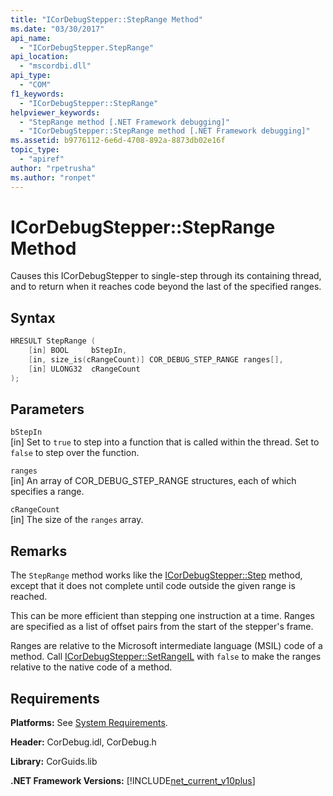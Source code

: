 ```yaml
---
title: "ICorDebugStepper::StepRange Method"
ms.date: "03/30/2017"
api_name: 
  - "ICorDebugStepper.StepRange"
api_location: 
  - "mscordbi.dll"
api_type: 
  - "COM"
f1_keywords: 
  - "ICorDebugStepper::StepRange"
helpviewer_keywords: 
  - "StepRange method [.NET Framework debugging]"
  - "ICorDebugStepper::StepRange method [.NET Framework debugging]"
ms.assetid: b9776112-6e6d-4708-892a-8873db02e16f
topic_type: 
  - "apiref"
author: "rpetrusha"
ms.author: "ronpet"
---
```

# ICorDebugStepper::StepRange Method
Causes this ICorDebugStepper to single-step through its containing thread, and to return when it reaches code beyond the last of the specified ranges.  
  
## Syntax  
  
```cpp  
HRESULT StepRange (  
    [in] BOOL     bStepIn,  
    [in, size_is(cRangeCount)] COR_DEBUG_STEP_RANGE ranges[],  
    [in] ULONG32  cRangeCount  
);  
```  
  
## Parameters  
 `bStepIn`  
 [in] Set to `true` to step into a function that is called within the thread. Set to `false` to step over the function.  
  
 `ranges`  
 [in] An array of COR_DEBUG_STEP_RANGE structures, each of which specifies a range.  
  
 `cRangeCount`  
 [in] The size of the `ranges` array.  
  
## Remarks  
 The `StepRange` method works like the [ICorDebugStepper::Step](../../../../docs/framework/unmanaged-api/debugging/icordebugstepper-step-method.md) method, except that it does not complete until code outside the given range is reached.  
  
 This can be more efficient than stepping one instruction at a time. Ranges are specified as a list of offset pairs from the start of the stepper's frame.  
  
 Ranges are relative to the Microsoft intermediate language (MSIL) code of a method. Call [ICorDebugStepper::SetRangeIL](../../../../docs/framework/unmanaged-api/debugging/icordebugstepper-setrangeil-method.md) with `false` to make the ranges relative to the native code of a method.  
  
## Requirements  
 **Platforms:** See [System Requirements](../../../../docs/framework/get-started/system-requirements.md).  
  
 **Header:** CorDebug.idl, CorDebug.h  
  
 **Library:** CorGuids.lib  
  
 **.NET Framework Versions:** [!INCLUDE[net_current_v10plus](../../../../includes/net-current-v10plus-md.md)]
